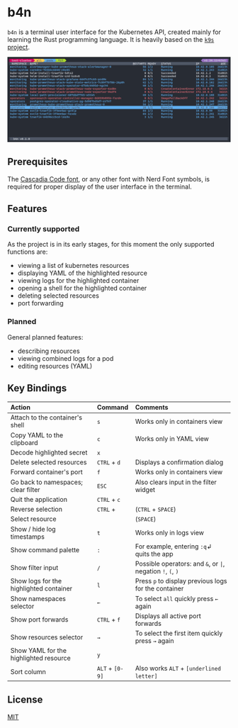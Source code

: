 # b4n

`b4n` is a terminal user interface for the Kubernetes API, created mainly for learning the Rust programming language. It is heavily based on the [`k9s` project](https://k9scli.io).

![b4n screenshot](assets/b4n.png?raw=true "b4n")

## Prerequisites

The [Cascadia Code font](https://github.com/microsoft/cascadia-code), or any other font with Nerd Font symbols, is required for proper display of the user interface in the terminal.

## Features

### Currently supported

As the project is in its early stages, for this moment the only supported functions are:

- viewing a list of kubernetes resources
- displaying YAML of the highlighted resource
- viewing logs for the highlighted container
- opening a shell for the highlighted container
- deleting selected resources
- port forwarding

### Planned

General planned features:

- describing resources
- viewing combined logs for a pod
- editing resources (YAML)

## Key Bindings

| Action                                  | Command         | Comments                                                     |
|:----------------------------------------|:----------------|:-------------------------------------------------------------|
| Attach to the container's shell         | `s`             | Works only in containers view                                |
| Copy YAML to the clipboard              | `c`             | Works only in YAML view                                      |
| Decode highlighted secret               | `x`             |                                                              |
| Delete selected resources               | `CTRL` + `d`    | Displays a confirmation dialog                               |
| Forward container's port                | `f`             | Works only in containers view                                |
| Go back to namespaces; clear filter     | `ESC`           | Also clears input in the filter widget                       |
| Quit the application                    | `CTRL` + `c`    |                                                              |
| Reverse selection                       | `CTRL` + ` `    | (`CTRL` + `SPACE`)                                           |
| Select resource                         | ` `             | (`SPACE`)                                                    |
| Show / hide log timestamps              | `t`             | Works only in logs view                                      |
| Show command palette                    | `:`             | For example, entering `:q`↲ quits the app                    |
| Show filter input                       | `/`             | Possible operators: and `&`, or `\|`, negation `!`, `(`, `)` |
| Show logs for the highlighted container | `l`             | Press `p` to display previous logs for the container         |
| Show namespaces selector                | `←`             | To select `all` quickly press `←` again                      |
| Show port forwards                      | `CTRL` + `f`    | Displays all active port forwards                            |
| Show resources selector                 | `→`             | To select the first item quickly press `→` again             |
| Show YAML for the highlighted resource  | `y`             |                                                              |
| Sort column                             | `ALT` + `[0-9]` | Also works `ALT` + `[underlined letter]`                     |

## License

[MIT](./LICENSE)
